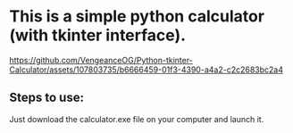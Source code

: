 # This is a simple python calculator (with tkinter interface).


https://github.com/VengeanceOG/Python-tkinter-Calculator/assets/107803735/b6666459-01f3-4390-a4a2-c2c2683bc2a4




## Steps to use:

Just download the calculator.exe file on your computer and launch it.
